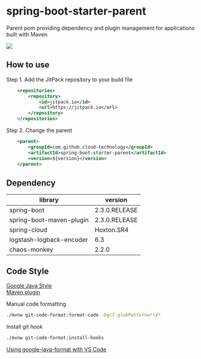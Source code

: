 # spring-boot-starter-parent
Parent pom providing dependency and plugin management for applications built with Maven

[![](https://jitpack.io/v/cloud-technology/spring-boot-starter-parent.svg)](https://jitpack.io/#cloud-technology/spring-boot-starter-parent)

## How to use
Step 1. Add the JitPack repository to your build file

```xml
	<repositories>
		<repository>
		    <id>jitpack.io</id>
		    <url>https://jitpack.io</url>
		</repository>
	</repositories>
```

Step 2. Change the parent
```xml
    <parent>
        <groupId>com.github.cloud-technology</groupId>
        <artifactId>spring-boot-starter-parent</artifactId>
        <version>${version}</version>
    </parent>
```

## Dependency
| library                  | version       |
|--------------------------|---------------|
| spring-boot              | 2.3.0.RELEASE |
| spring-boot-maven-plugin | 2.3.0.RELEASE |
| spring-cloud             | Hoxton.SR4    |
| logstash-logback-encoder | 6.3           |
| chaos-monkey             | 2.2.0         |

## Code Style
[Google Java Style](https://github.com/google/google-java-format)  
[Maven plugin](https://github.com/Cosium/git-code-format-maven-plugin)

Manual code formatting
```bash
./mvnw git-code-format:format-code -Dgcf.globPattern=**/*
```

Install git hook
```bash
./mvnw git-code-format:install-hooks
```

[Using google-java-format with VS Code](https://www.sethvargo.com/using-google-java-format-with-vs-code/)

